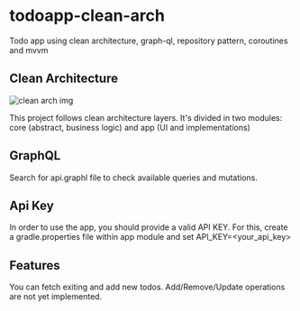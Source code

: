 # todoapp-clean-arch
Todo app using clean architecture, graph-ql, repository pattern, coroutines and mvvm

## Clean Architecture

![clean arch img](https://www.oncehub.com/hs-fs/hubfs/Marketing/02.%20Website%20assets/03.%20Blog/new-posts/explaining-clean-architecture/The%20Clean%20Architecture.png?width=772&name=The%20Clean%20Architecture.png)

This project follows clean architecture layers. It's divided in two modules: core (abstract, business logic) and app (UI and implementations)

## GraphQL
Search for api.graphl file to check available queries and mutations.

## Api Key
In order to use the app, you should provide a valid API KEY. For this, create a gradle.properties file within app module and set 
API_KEY=<your_api_key>

## Features
You can fetch exiting and add new todos. Add/Remove/Update operations are not yet implemented.
